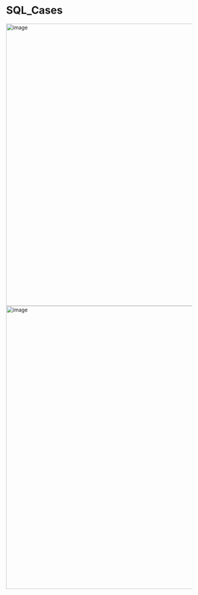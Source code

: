 # SQL_Cases
<img width="763" alt="image" src="https://github.com/Ksenia-G/SQL_Cases/assets/125516998/5e57f52f-ec54-4f12-b71f-7e844640fe4f">
<img width="765" alt="image" src="https://github.com/Ksenia-G/SQL_Cases/assets/125516998/2f5bd8a1-588c-425c-88b9-23ab257fbc2e">

